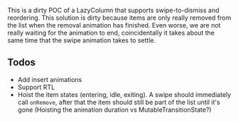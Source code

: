 This is a dirty POC of a LazyColumn that supports swipe-to-dismiss and reordering.
This solution is dirty because items are only really removed from the list when the removal animation has finished.
Even worse, we are not really waiting for the animation to end, coincidentally it takes about the same time that the swipe animation takes to settle.


## Todos
- Add insert animations
- Support RTL
- Hoist the item states (entering, idle, exiting). A swipe should immediately call `onRemove`, after that the item should still be part of the list until it's gone (Hoisting the animation duration vs MutableTransitionState?)